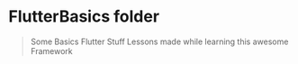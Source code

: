 # FlutterBasics folder

> Some Basics Flutter Stuff Lessons made while learning this awesome Framework
